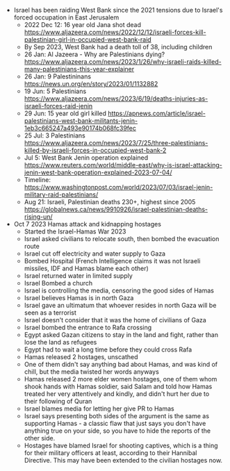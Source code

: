 - Israel has been raiding West Bank since the 2021 tensions due to Israel's forced occupation in East Jerusalem
	- 2022 Dec 12: 16 year old Jana shot dead https://www.aljazeera.com/news/2022/12/12/israeli-forces-kill-palestinian-girl-in-occupied-west-bank-raid
	- By Sep 2023, West Bank had a death toll of 38, including children
	- 26 Jan: Al Jazeera - Why are Palestinians dying? https://www.aljazeera.com/news/2023/1/26/why-israeli-raids-killed-many-palestinians-this-year-explainer
	- 26 Jan: 9 Palestininans https://news.un.org/en/story/2023/01/1132882
	- 19 Jun: 5 Palestinians https://www.aljazeera.com/news/2023/6/19/deaths-injuries-as-israeli-forces-raid-jenin
	- 29 Jun: 15 year old girl killed https://apnews.com/article/israel-palestinians-west-bank-militants-jenin-1eb3c665247a493e90174b068fc39fec
	- 25 Jul: 3 Palestinians https://www.aljazeera.com/news/2023/7/25/three-palestinians-killed-by-israeli-forces-in-occupied-west-bank-2
	- Jul 5: West Bank Jenin operation explained https://www.reuters.com/world/middle-east/why-is-israel-attacking-jenin-west-bank-operation-explained-2023-07-04/
	- Timeline: https://www.washingtonpost.com/world/2023/07/03/israel-jenin-military-raid-palestinians/
	- Aug 21: Israeli, Palestinian deaths 230+, highest since 2005 https://globalnews.ca/news/9910926/israel-palestinian-deaths-rising-un/
- Oct 7 2023 Hamas attack and kidnapping hostages
	- Started the Israel-Hamas War 2023
	- Israel asked civilians to relocate south, then bombed the evacuation route
	- Israel cut off electricity and water supply to Gaza
	- Bombed Hospital (French Intelligence claims it was not Israeli missiles, IDF and Hamas blame each other)
	- Israel returned water in limited supply
	- Israel Bombed a church
	- Israel is controlling the media, censoring the good sides of Hamas
	- Israel believes Hamas is in north Gaza
	- Israel gave an ultimatum that whoever resides in north Gaza will be seen as a terrorist
	- Israel doesn't consider that it was the home of civilians of Gaza
	- Israel bombed the entrance to Rafa crossing
	- Egypt asked Gazan citizens to stay in the land and fight, rather than lose the land as refugees
	- Egypt had to wait a long time before they could cross Rafa
	- Hamas released 2 hostages, unscathed
	- One of them didn't say anything bad about Hamas, and was kind of chill, but the media twisted her words anyways
	- Hamas released 2 more elder women hostages, one of them whom shook hands with Hamas soldier, said Salam and told how Hamas treated her very attentively and kindly, and didn't hurt her due to their following of Quran
	- Israel blames media for letting her give PR to Hamas
	- Israel says presenting both sides of the argument is the same as supporting Hamas - a classic flaw that just says you don't have anything true on your side, so you have to hide the reports of the other side.
	- Hostages have blamed Israel for shooting captives, which is a thing for their military officers at least, according to their Hannibal Directive. This may have been extended to the civilian hostages now.